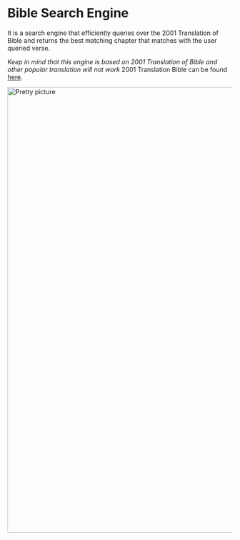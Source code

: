 # Bible Search Engine

It is a search engine that efficiently queries over the 2001 Translation of Bible and returns the best matching chapter that matches with the user queried verse.

_Keep in mind that this engine is based on 2001 Translation of Bible and other popular translation will not work_
2001 Translation Bible can be found [here](https://2001translation.org/download-docx).

<Image src="/home_page.png" alt="Pretty picture" width="1000" height="auto" />

